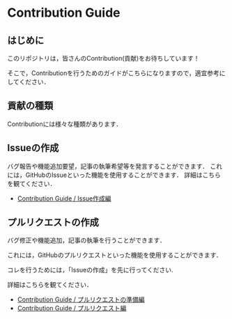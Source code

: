 # Contribution Guide

## はじめに

このリポジトリは，皆さんのContribution(貢献)をお待ちしています！

そこで，Contributionを行うためのガイドがこちらになりますので，適宜参考にしてください．

## 貢献の種類

Contributionには様々な種類があります．

## Issueの作成

バグ報告や機能追加要望，記事の執筆希望等を発言することができます．
これには，GitHubのIssueといった機能を使用することができます．
詳細はこちらを観てください．

- [Contribution Guide / Issue作成編](create-issue)

## プルリクエストの作成

バグ修正や機能追加，記事の執筆を行うことができます．

これには，GitHubのプルリクエストといった機能を使用することができます．

コレを行うためには，「Issueの作成」を先に行ってください.

詳細はこちらを観てください．

- [Contribution Guide / プルリクエストの準備編](preparation)
- [Contribution Guide / プルリクエスト編](pull-request)
